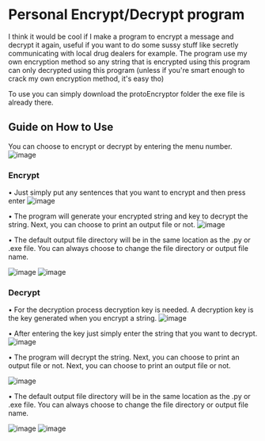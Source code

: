 # Personal Encrypt/Decrypt program

I think it would be cool if I make a program to encrypt a message and decrypt it again, useful if you want to do some sussy stuff like secretly communicating with local drug dealers for example. The program use my own encryption method so any string that is encrypted using this program can only decrypted using this program (unless if you're smart enough to crack my own encryption method, it's easy tho)

To use you can simply download the protoEncryptor folder the exe file is already there.

## Guide on How to Use

You can choose to encrypt or decrypt by entering the menu number.
![image](https://github.com/yodhasu/Code-Archive/assets/127666231/0fc87e1a-cb72-42e1-8316-cc3bb279fc43)



### Encrypt

• Just simply put any sentences that you want to encrypt and then press enter
![image](https://github.com/yodhasu/Code-Archive/assets/127666231/0eb12d46-5d1e-412e-b276-acc61add87ef)


• The program will generate your encrypted string and key to decrypt the string. Next, you can choose to print an output file or not.
![image](https://github.com/yodhasu/Code-Archive/assets/127666231/6510000e-3036-4b9e-abb2-006f3c0d577e)





• The default output file directory will be in the same location as the .py or .exe file. You can always choose to change the file directory or output file name.

![image](https://github.com/yodhasu/Code-Archive/assets/127666231/217bf64c-51dd-452a-bd43-359d97dc2c0c)
![image](https://github.com/yodhasu/Code-Archive/assets/127666231/eb01d766-116f-4d20-b162-d5e16db10c72)





### Decrypt

• For the decryption process decryption key is needed. A decryption key is the key generated when you encrypt a string.
![image](https://github.com/yodhasu/Code-Archive/assets/127666231/2928d6fb-357a-44fb-96aa-2dd8cf88a460)


• After entering the key just simply enter the string that you want to decrypt.
![image](https://github.com/yodhasu/Code-Archive/assets/127666231/31ff3fa6-f759-4f8e-8aaf-9c9b4bf6dce6)


• The program will decrypt the string. Next, you can choose to print an output file or not. Next, you can choose to print an output file or not.

![image](https://github.com/yodhasu/Code-Archive/assets/127666231/06d7b6d0-c951-43ee-b604-c0a529e79b2b)


• The default output file directory will be in the same location as the .py or .exe file. You can always choose to change the file directory or output file name.


![image](https://github.com/yodhasu/Code-Archive/assets/127666231/217bf64c-51dd-452a-bd43-359d97dc2c0c)
![image](https://github.com/yodhasu/Code-Archive/assets/127666231/eb01d766-116f-4d20-b162-d5e16db10c72)

